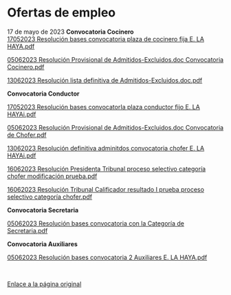   Ofertas de empleo
=================

   17 de mayo de 2023    **Convocatoria Cocinero**  
[![]()17052023 Resolución bases convocato​ria plaza de cocinero fija E. LA HAYA.pdf](https://www.exteriores.gob.es/Embajadas/lahaya/es/Embajada/Documents/17052023%20Resoluci%C3%B3n%20bases%20convocatoria%20plaza%20de%20cocinero%20fija%20E.%20LA%20HAYA.pdf)  


​[![]()05062023 Resolución Provisional de Admitidos-Excluidos.doc Convocatoria Cocinero.pdf](https://www.exteriores.gob.es/Embajadas/lahaya/es/Embajada/PublishingImages/Paginas/Ofertas-de-empleo/05062023%20Resoluci%C3%B3n%20Provisional%20de%20Admitidos-Excluidos.doc%20Convocatoria%20Cocinero.pdf)

[![]()13062023 Resolución lista definitiva de Admitidos-Excluidos.doc.pdf](https://www.exteriores.gob.es/Embajadas/lahaya/es/Embajada/Documents/13062023%20Resoluci%C3%B3n%20lista%20definitiva%20de%20Admitidos-Excluidos.doc.pdf)

**​Convocatoria Conductor​​**  


[![]()17052023 Resolución bases convocatorIa plaza conductor fijo E. LA HAYAi.pdf](https://www.exteriores.gob.es/Embajadas/lahaya/es/Embajada/Documents/17052023%20Resoluci%C3%B3n%20bases%20convocatorIa%20plaza%20conductor%20fijo%20E.%20LA%20HAYAi.pdf)

[![]()05062023 Resolución Provisional de Admitidos-Excluidos.doc Convocatoria de Chofer.pdf](https://www.exteriores.gob.es/Embajadas/lahaya/es/Embajada/Documents/05062023%20Resoluci%C3%B3n%20Provisional%20de%20Admitidos-Excluidos.doc%20Convocatoria%20de%20Chofer.pdf)  


[![]()13062023 Resolución definitiva adminitdos convocatoria chofer E. LA HAYAi.pdf](https://www.exteriores.gob.es/Embajadas/lahaya/es/Embajada/Documents/13062023%20Resoluci%C3%B3n%20definitiva%20adminitdos%20convocatoria%20chofer%20%20E.%20LA%20HAYAi.pdf)  


[![]()16062023 Resolución Presidenta Tribunal proceso selectivo categoría chofer modificación prueba.pdf](https://www.exteriores.gob.es/Embajadas/lahaya/es/Embajada/Documents/16062023%20Resoluci%C3%B3n%20Presidenta%20Tribunal%20%20proceso%20selectivo%20categor%C3%ADa%20chofer%20modificaci%C3%B3n%20prueba.pdf)

[![]()16062023 Resolución Tribunal Calificador resultado I prueba proceso selectivo categoría chofer.pdf](https://www.exteriores.gob.es/Embajadas/lahaya/es/Embajada/Documents/16062023%20Resoluci%C3%B3n%20Tribunal%20Calificador%20resultado%20I%20prueba%20proceso%20selectivo%20categor%C3%ADa%20chofer.pdf)​​  


**Convocatoria Secretaria**  


​[![]()05062023 Resolución bases convocatoria con la Categoría de Secretaria.pdf](https://www.exteriores.gob.es/Embajadas/lahaya/es/Embajada/PublishingImages/Paginas/Ofertas-de-empleo/05062023%20Resoluci%C3%B3n%20%20bases%20convocatoria%20con%20la%20Categor%C3%ADa%20de%20Secretaria.pdf)  


**Convocatoria Auxiliares**  


[![]()05062023 Resolución bases convocatoria 2 Auxiliares E. LA HAYA.pdf](https://www.exteriores.gob.es/Embajadas/lahaya/es/Embajada/PublishingImages/Paginas/Ofertas-de-empleo/05062023%20Resoluci%C3%B3n%20bases%20convocatoria%202%20Auxiliares%20E.%20LA%20HAYA.pdf)  
  


​  
  


   [Enlace a la página original](https://www.exteriores.gob.es/Embajadas/lahaya/es/Embajada/Paginas/Ofertas-de-empleo.aspx)